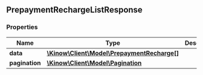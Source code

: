## PrepaymentRechargeListResponse

### Properties
Name | Type | Description | Notes
------------ | ------------- | ------------- | -------------
**data** | [**\Kinow\Client\Model\PrepaymentRecharge[]**](#PrepaymentRecharge) |  | [optional] 
**pagination** | [**\Kinow\Client\Model\Pagination**](#Pagination) |  | [optional] 


